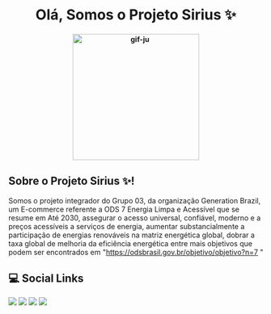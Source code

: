 <h1 align="center">Olá, Somos o Projeto Sirius ✨</h1>

<h4 align="center">
<img align="center"  height="250"alt="gif-ju" src="https://media.giphy.com/media/tL5HmgfZi0Qow/giphy.gif">

##

   
 ## Sobre o Projeto Sirius ✨!
  
  Somos o projeto integrador do Grupo 03, da organização Generation Brazil, um E-commerce referente a ODS 7  Energia Limpa e Acessível que se resume em Até 2030, assegurar o acesso universal, confiável, moderno e a preços acessíveis a serviços de energia, aumentar substancialmente a participação de energias renováveis na matriz energética global,  dobrar a taxa global de melhoria da eficiência energética entre mais objetivos que podem ser encontrados em "https://odsbrasil.gov.br/objetivo/objetivo?n=7 "
 
 
  ##  💻 Social Links
  
 <div> 
  <a href="https://www.youtube.com/channel/UC_-uuuZbY0AAt9CViNzvc-Q" target="_blank"><img src="https://img.shields.io/badge/YouTube-FF0000?style=for-the-badge&logo=youtube&logoColor=white" target="_blank"></a>
  <a href="https://instagram.com/rafaballerini" target="_blank"><img src="https://img.shields.io/badge/-Instagram-%23E4405F?style=for-the-badge&logo=instagram&logoColor=white" target="_blank"></a>
 <a href="https://discord.gg/wagxzStdcR" target="_blank"><img src="https://img.shields.io/badge/Discord-7289DA?style=for-the-badge&logo=discord&logoColor=white" target="_blank"></a> 
  <a href = "mailto:contatorafaballerini@gmail.com"><img src="https://img.shields.io/badge/-Gmail-%23333?style=for-the-badge&logo=gmail&logoColor=white" target="_blank"></a>
  
 </div>
   
  
   ##
  <a href="https://github.com/Projeto-Sirius">
 
               
       
       
       
    
